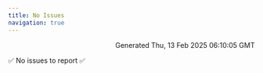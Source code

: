 ```yaml
---
title: No Issues
navigation: true
---
```


<p style="text-align:right;color:#cccs">
Generated Thu, 13 Feb 2025 06:10:05 GMT
</p>
<p>✅ No issues to report ✅</p>




